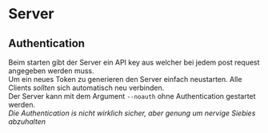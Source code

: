 # Server

## Authentication
Beim starten gibt der Server ein API key aus welcher bei jedem post request angegeben werden muss.<br>
Um ein neues Token zu generieren den Server einfach neustarten. Alle Clients *sollten* sich automatisch neu verbinden.<br>
Der Server kann mit dem Argument `--noauth` ohne Authentication gestartet werden.<br>
*Die Authentication is nicht wirklich sicher, aber genung um nervige Siebies abzuhalten*<br>